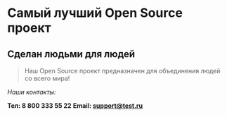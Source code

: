 # Самый лучший Open Source проект

## Сделан людьми для людей

> Наш Open Source проект предназначен для объединения людей со всего мира!

*Наши контакты:*

**Тел: 8 800 333 55 22**
**Email: support@test.ru**
